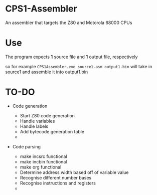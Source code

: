 # CPS1-Assembler
 An assembler that targets the Z80 and Motorola 68000 CPUs

 # Use
 The program expects **1** source file and **1** output file, respectively

 so for example
 `
 CPS1Assembler.exe source1.asm output1.bin
 `
 will take in source1 and assemble it into output1.bin

 # TO-DO
 - Code generation
    - Start Z80 code generation
    - Handle variables
    - Handle labels
    - Add bytecode generation table
    - 
    
 - Code parsing
    - make incsrc functional
    - make incbin functional
    - make org functional
    - Determine address width based off of variable value
    - Recognise different number bases
    - Recognise instructions and registers
    - 